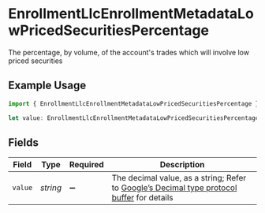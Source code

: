 # EnrollmentLlcEnrollmentMetadataLowPricedSecuritiesPercentage

The percentage, by volume, of the account's trades which will involve low priced securities

## Example Usage

```typescript
import { EnrollmentLlcEnrollmentMetadataLowPricedSecuritiesPercentage } from "@apexfintechsolutions/ascend-sdk/models/components";

let value: EnrollmentLlcEnrollmentMetadataLowPricedSecuritiesPercentage = {};
```

## Fields

| Field                                                                                                                                                                                                              | Type                                                                                                                                                                                                               | Required                                                                                                                                                                                                           | Description                                                                                                                                                                                                        |
| ------------------------------------------------------------------------------------------------------------------------------------------------------------------------------------------------------------------ | ------------------------------------------------------------------------------------------------------------------------------------------------------------------------------------------------------------------ | ------------------------------------------------------------------------------------------------------------------------------------------------------------------------------------------------------------------ | ------------------------------------------------------------------------------------------------------------------------------------------------------------------------------------------------------------------ |
| `value`                                                                                                                                                                                                            | *string*                                                                                                                                                                                                           | :heavy_minus_sign:                                                                                                                                                                                                 | The decimal value, as a string; Refer to [Google’s Decimal type protocol buffer](https://github.com/googleapis/googleapis/blob/40203ca1880849480bbff7b8715491060bbccdf1/google/type/decimal.proto#L33) for details |